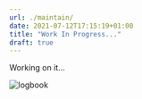 ```yaml
---
url: ./maintain/
date: 2021-07-12T17:15:19+01:00
title: "Work In Progress..."
draft: true
---
```


Working on it...

<!--more-->

![logbook](../../../images/wip.gif)
